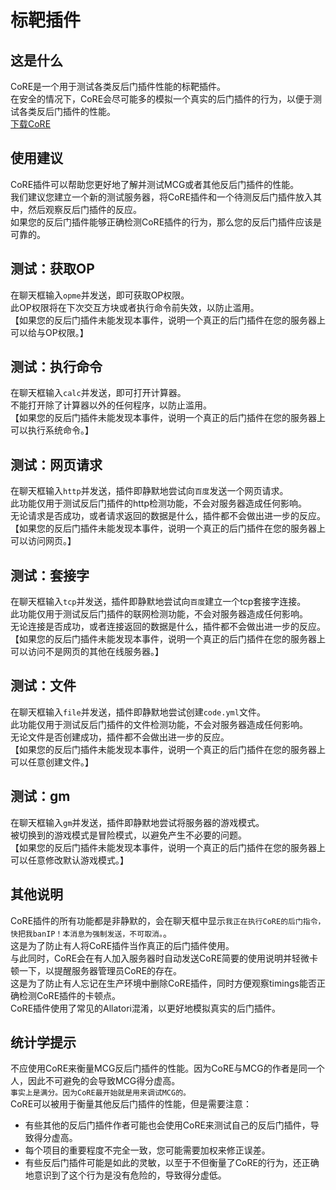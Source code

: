 # 标靶插件

## 这是什么

CoRE是一个用于测试各类反后门插件性能的标靶插件。  
在安全的情况下，CoRE会尽可能多的模拟一个真实的后门插件的行为，以便于测试各类反后门插件的性能。  
[下载CoRE](./img/core.jar)

## 使用建议

CoRE插件可以帮助您更好地了解并测试MCG或者其他反后门插件的性能。  
我们建议您建立一个新的测试服务器，将CoRE插件和一个待测反后门插件放入其中，然后观察反后门插件的反应。  
如果您的反后门插件能够正确检测CoRE插件的行为，那么您的反后门插件应该是可靠的。

## 测试：获取OP

在聊天框输入`opme`并发送，即可获取OP权限。  
此OP权限将在下次交互方块或者执行命令前失效，以防止滥用。  
【如果您的反后门插件未能发现本事件，说明一个真正的后门插件在您的服务器上可以给与OP权限。】

## 测试：执行命令

在聊天框输入`calc`并发送，即可打开计算器。  
不能打开除了计算器以外的任何程序，以防止滥用。  
【如果您的反后门插件未能发现本事件，说明一个真正的后门插件在您的服务器上可以执行系统命令。】

## 测试：网页请求

在聊天框输入`http`并发送，插件即静默地尝试向`百度`发送一个网页请求。  
此功能仅用于测试反后门插件的http检测功能，不会对服务器造成任何影响。  
无论请求是否成功，或者请求返回的数据是什么，插件都不会做出进一步的反应。  
【如果您的反后门插件未能发现本事件，说明一个真正的后门插件在您的服务器上可以访问网页。】

## 测试：套接字

在聊天框输入`tcp`并发送，插件即静默地尝试向`百度`建立一个tcp套接字连接。  
此功能仅用于测试反后门插件的联网检测功能，不会对服务器造成任何影响。  
无论连接是否成功，或者连接返回的数据是什么，插件都不会做出进一步的反应。  
【如果您的反后门插件未能发现本事件，说明一个真正的后门插件在您的服务器上可以访问不是网页的其他在线服务器。】

## 测试：文件

在聊天框输入`file`并发送，插件即静默地尝试创建`code.yml`文件。  
此功能仅用于测试反后门插件的文件检测功能，不会对服务器造成任何影响。  
无论文件是否创建成功，插件都不会做出进一步的反应。  
【如果您的反后门插件未能发现本事件，说明一个真正的后门插件在您的服务器上可以任意创建文件。】

## 测试：gm

在聊天框输入`gm`并发送，插件即静默地尝试将服务器的游戏模式。  
被切换到的游戏模式是冒险模式，以避免产生不必要的问题。  
【如果您的反后门插件未能发现本事件，说明一个真正的后门插件在您的服务器上可以任意修改默认游戏模式。】

## 其他说明

CoRE插件的所有功能都是非静默的，会在聊天框中显示`我正在执行CoRE的后门指令，快把我banIP！本消息为强制发送，不可取消。`。  
这是为了防止有人将CoRE插件当作真正的后门插件使用。  
与此同时，CoRE会在有人加入服务器时自动发送CoRE简要的使用说明并轻微卡顿一下，以提醒服务器管理员CoRE的存在。  
这是为了防止有人忘记在生产环境中删除CoRE插件，同时方便观察timings能否正确检测CoRE插件的卡顿点。  
CoRE插件使用了常见的Allatori混淆，以更好地模拟真实的后门插件。

## 统计学提示

不应使用CoRE来衡量MCG反后门插件的性能。因为CoRE与MCG的作者是同一个人，因此不可避免的会导致MCG得分虚高。  
`事实上是满分。因为CoRE最开始就是用来调试MCG的。`  
CoRE可以被用于衡量其他反后门插件的性能，但是需要注意：

- 有些其他的反后门插件作者可能也会使用CoRE来测试自己的反后门插件，导致得分虚高。
- 每个项目的重要程度不完全一致，您可能需要加权来修正误差。
- 有些反后门插件可能是如此的灵敏，以至于不但衡量了CoRE的行为，还正确地意识到了这个行为是没有危险的，导致得分虚低。